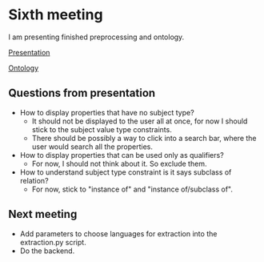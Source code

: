 # Sixth meeting 

I am presenting finished preprocessing and ontology.

[Presentation](https://docs.google.com/presentation/d/1t5npUp1rF1iwD4QQV67rUZHbZWvvnAhYiGQMgVBXRnE/edit?usp=sharing)

[Ontology](https://drive.google.com/file/d/1N9_UtjzDTD-Q6J0-hdDeMXK66I2S6v61/view?usp=drive_link)

## Questions from presentation

- How to display properties that have no subject type?
  - It should not be displayed to the user all at once, for now I should stick to the subject value type constraints.
  - There should be possibly a way to click into a search bar, where the user would search all the properties.
- How to display properties that can be used only as qualifiers?
  - For now, I should not think about it. So exclude them.
- How to understand subject type constraint is it says subclass of relation?
  - For now, stick to "instance of" and "instance of/subclass of".

## Next meeting

- Add parameters to choose languages for extraction into the extraction.py script.
- Do the backend.